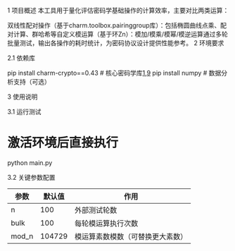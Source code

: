 1 项目概述
本工具用于​​量化评估密码学基础操作的计算效率​​，主要对比两类运算：

​​双线性配对操作​​（基于charm.toolbox.pairinggroup库）：包括椭圆曲线点乘、配对计算、群哈希等
​​自定义模运算​​（基于环Zn）：模加/模乘/模幂/模逆运算通过多轮批量测试，输出各操作的耗时统计，为密码协议设计提供性能参考。
2 环境要求

2.1 依赖库

pip install charm-crypto==0.43  # 核心密码学库[1,9](@ref)
pip install numpy               # 数据分析支持（可选）

3 使用说明

3.1 运行测试
# 激活环境后直接执行
python main.py

3.2 关键参数配置

| 参数  | 默认值 |  作用 |
| ------------- | ------------- |  ------------- |
| n  | 100  | 外部测试轮数 |
| bulk  |100  | 每轮模运算执行次数 |
| mod_n  |104729  | 模运算素数模数（可替换更大素数）  |
